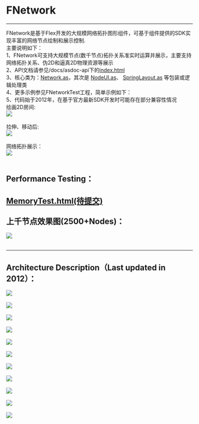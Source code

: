 # FNetwork #
-----------------------------------  
FNetwork是基于Flex开发的大规模网络拓扑图形组件，可基于组件提供的SDK实现丰富的网络节点绘制和展示控制.<br>
主要说明如下： <br>
1、FNetwork可支持大规模节点(数千节点)拓扑关系准实时运算并展示，主要支持网络拓扑关系、伪2D和逼真2D物理资源等展示<br />
2、API文档请参见/docs/asdoc-api下的[index.html](http://htmlpreview.github.io/?https://github.com/ihedy/FNetwork/blob/master/docs/asdoc-api/index.html)<br />
3、核心类为：[Network.as](https://github.com/ihedy/FNetwork/blob/master/src/com/myflexhero/network/Network.as)，其次是 [NodeUI.as](https://github.com/ihedy/FNetwork/blob/master/src/com/myflexhero/network/core/ui/NodeUI.as)、 [SpringLayout.as](https://github.com/ihedy/FNetwork/blob/master/src/com/myflexhero/network/core/layout/SpringLayout.as) 等包装或逻辑处理类<br />
4、更多示例参见FNetworkTest工程，简单示例如下：<br />
5、代码始于2012年，在基于官方最新SDK开发时可能存在部分兼容性情况<br />
绘画2D房间:<br />
![](https://github.com/ihedy/FNetwork/raw/master/intro/room.png) <br /><br />
拉伸、移动后:<br />
![](https://github.com/ihedy/FNetwork/raw/master/intro/room1.png) <br /><br />
网络拓扑展示：<br />
![](https://github.com/ihedy/FNetwork/raw/master/intro/spring.png) <br /><br />

Performance Testing：
-----------------------------------  
[MemoryTest.html(待提交)](http://htmlpreview.github.io/?https://github.com/ihedy/FNetworkTest/blob/master/bin-release/MemoryTest.html)<br /><br />
上千节点效果图(2500+Nodes)：
-----------------------------------  
![](https://github.com/ihedy/FNetwork/raw/master/intro/test.png)<br /><br />

-----------------------------------  
Architecture Description（Last updated in 2012）：
-----------------------------------  
![](https://github.com/ihedy/FNetwork/raw/master/intro/1.JPG)<br /><br />
![](https://github.com/ihedy/FNetwork/raw/master/intro/2.JPG)<br /><br />
![](https://github.com/ihedy/FNetwork/raw/master/intro/3.JPG)<br /><br />
![](https://github.com/ihedy/FNetwork/raw/master/intro/4.JPG)<br /><br />
![](https://github.com/ihedy/FNetwork/raw/master/intro/5.JPG)<br /><br />
![](https://github.com/ihedy/FNetwork/raw/master/intro/6.JPG)<br /><br />
![](https://github.com/ihedy/FNetwork/raw/master/intro/7.JPG)<br /><br />
![](https://github.com/ihedy/FNetwork/raw/master/intro/8.JPG)<br /><br />
![](https://github.com/ihedy/FNetwork/raw/master/intro/9.JPG)<br /><br />
![](https://github.com/ihedy/FNetwork/raw/master/intro/10.JPG)<br /><br />
![](https://github.com/ihedy/FNetwork/raw/master/intro/11.JPG)<br /><br />

